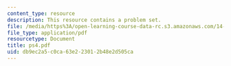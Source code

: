 ```yaml
---
content_type: resource
description: This resource contains a problem set.
file: /media/https%3A/open-learning-course-data-rc.s3.amazonaws.com/14-462-advanced-macroeconomics-ii-spring-2007/db9ec2a5c0ca63e223012b48e2d505ca_ps4.pdf
file_type: application/pdf
resourcetype: Document
title: ps4.pdf
uid: db9ec2a5-c0ca-63e2-2301-2b48e2d505ca
---
```

